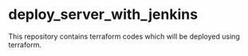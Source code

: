 # deploy_server_with_jenkins
This repository contains terraform codes which will be deployed using terraform.
